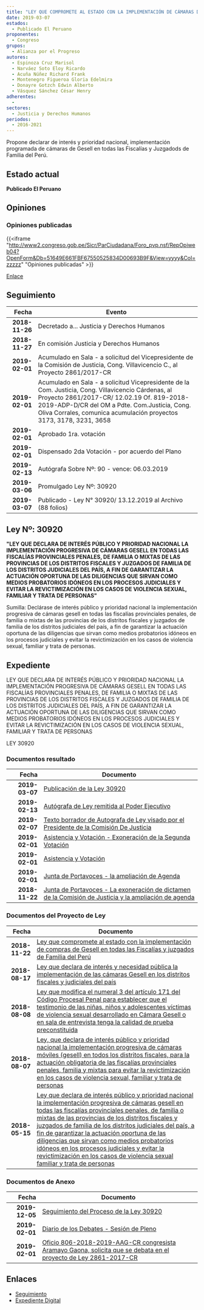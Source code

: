 ```yaml
---
title: "LEY QUE COMPROMETE AL ESTADO CON LA IMPLEMENTACIÓN DE CÁMARAS DE GESELL EN TODAS LAS FISCALÍAS Y JUZGADOS DE FAMILIA DEL PERÚ"
date: 2019-03-07
estados: 
  - Publicado El Peruano
proponentes: 
  - Congreso
grupos: 
  - Alianza por el Progreso
autores: 
  - Espinoza Cruz Marisol
  - Narváez Soto Eloy Ricardo
  - Acuña Núñez Richard Frank
  - Montenegro Figueroa Gloria Edelmira
  - Donayre Gotzch Edwin Alberto
  - Vásquez Sánchez César Henry
adherentes: 
  - 
sectores: 
  - Justicia y Derechos Humanos
periodos: 
  - 2016-2021
---
```


Propone declarar de interés y prioridad nacional, implementación programada de cámaras de Gesell en todas las Fiscalías y Juzgadods de Familia del Perú.


## Estado actual

**Publicado El Peruano**

## Opiniones

### Opiniones publicadas

{{<iframe "http://www2.congreso.gob.pe/Sicr/ParCiudadana/Foro_pvp.nsf/RepOpiweb04?OpenForm&Db=51649E661FBF67550525834D00693B9F&View=yyyy&Col=zzzzz" "Opiniones publicadas" >}}

[Enlace](http://www2.congreso.gob.pe/Sicr/ParCiudadana/Foro_pvp.nsf/RepOpiweb04?OpenForm&Db=51649E661FBF67550525834D00693B9F&View=yyyy&Col=zzzzz)

## Seguimiento

| Fecha | Evento |
|------:|--------|
| **2018-11-26** | Decretado a... Justicia y Derechos Humanos|
| **2018-11-27** | En comisión Justicia y Derechos Humanos|
| **2019-02-01** | Acumulado en Sala - a solicitud del Vicepresidente de la Comisión de Justicia, Cong. Villavicencio C., al Proyecto 2861/2017-CR|
| **2019-02-01** | Acumulado en Sala - a solicitud Vicepresidente de la Com. Justicia, Cong. Villavicencio Cárdenas, al Proyecto 2861/2017-CR/ 12.02.19 Of. 819-2018-2019-ADP-D/CR del OM a Pdte. Com.Justicia, Cong. Oliva Corrales, comunica acumulación proyectos 3173, 3178, 3231, 3658|
| **2019-02-01** | Aprobado 1ra. votación|
| **2019-02-01** | Dispensado 2da Votación - por acuerdo del Plano|
| **2019-02-13** | Autógrafa Sobre Nº: 90 - vence: 06.03.2019|
| **2019-03-06** | Promulgado Ley Nº: 30920|
| **2019-03-07** | Publicado - Ley N° 30920/ 13.12.2019 al Archivo (88 folios)|

## Ley Nº: 30920

**"LEY QUE DECLARA DE INTERÉS PÚBLICO Y PRIORIDAD NACIONAL LA IMPLEMENTACIÓN PROGRESIVA DE CÁMARAS GESELL EN TODAS LAS FISCALÍAS PROVINCIALES PENALES, DE FAMILIA O MIXTAS DE LAS PROVINCIAS DE LOS DISTRITOS FISCALES Y JUZGADOS DE FAMILIA DE LOS DISTRITOS JUDICIALES DEL PAÍS, A FIN DE GARANTIZAR LA ACTUACIÓN OPORTUNA DE LAS DILIGENCIAS QUE SIRVAN COMO MEDIOS PROBATORIOS IDÓNEOS EN LOS PROCESOS JUDICIALES Y EVITAR LA REVICTIMIZACIÓN EN LOS CASOS DE VIOLENCIA SEXUAL, FAMILIAR Y TRATA DE PERSONAS"**

Sumilla: Declárase de interés público y prioridad nacional la implementación progresiva de cámaras gesell en todas las fiscalías provinciales penales, de familia o mixtas de las provincias de los distritos fiscales y juzgados de familia de los distritos judiciales del país, a fin de garantizar la actuación oportuna de las diligencias que sirvan como medios probatorios idóneos en los procesos judiciales y evitar la revictimización en los casos de violencia sexual, familiar y trata de personas.


## Expediente

LEY QUE DECLARA DE INTERÉS PÚBLICO Y PRIORIDAD NACIONAL LA IMPLEMENTACIÓN PROGRESIVA DE CÁMARAS GESELL EN TODAS LAS FISCALÍAS PROVINCIALES PENALES, DE FAMILIA O MIXTAS DE LAS PROVINCIAS DE LOS DISTRITOS FISCALES Y JUZGADOS DE FAMILIA DE LOS DISTRITOS JUDICIALES DEL PAÍS, A FIN DE GARANTIZAR LA ACTUACIÓN OPORTUNA DE LAS DILIGENCIAS QUE SIRVAN COMO MEDIOS PROBATORIOS IDÓNEOS EN LOS PROCESOS JUDICIALES Y EVITAR LA REVICTIMIZACIÓN EN LOS CASOS DE VIOLENCIA SEXUAL, FAMILIAR Y TRATA DE PERSONAS

LEY 30920


### Documentos resultado

| Fecha | Documento |
|------:|--------|
| **2019-03-07** | [Publicación de la Ley 30920](http://www.leyes.congreso.gob.pe/Documentos/2016_2021/ADLP/Normas_Legales/30920-LEY.pdf) |
| **2019-02-13** | [Autógrafa de Ley remitida al Poder Ejecutivo](http://www.leyes.congreso.gob.pe/Documentos/2016_2021/ADLP/Texto_Aprobado/AU0286120190213.pdf) |
| **2019-02-07** | [Texto borrador de Autografa de Ley visado por el Presidente de la Comisión De Justicia](http://www.leyes.congreso.gob.pe/Documentos/2016_2021/Texto_Borrador_de_Autografa/BAU0286120190207.pdf) |
| **2019-02-01** | [Asistencia y Votación - Exoneración de la Segunda Votación](http://www.leyes.congreso.gob.pe/Documentos/2016_2021/Asistencia_y_Votacion/Proyectos_de_Ley/Exoneracion_de_Segunda_Votacion/PL_ESV02861_20190201.pdf) |
| **2019-02-01** | [Asistencia y Votación](http://www.leyes.congreso.gob.pe/Documentos/2016_2021/Asistencia_y_Votacion/Proyectos_de_Ley/PL_AV02861_20190201.pdf) |
| **2019-02-01** | [Junta de Portavoces - la ampliación de Agenda](http://www.leyes.congreso.gob.pe/Documentos/2016_2021/Acuerdos/Junta_Portavoces/AJP02861201900201.pdf) |
| **2018-11-22** | [Junta de Portavoces - La exoneración de dictamen de la Comisión de Justicia y la ampliación de agenda](http://www.leyes.congreso.gob.pe/Documentos/2016_2021/Acuerdos/Junta_Portavoces/AJP0286120181122.pdf) |

### Documentos del Proyecto de Ley

| Fecha | Documento |
|------:|--------|
| **2018-11-22** | [Ley que compromete al estado con la implementación de compras de Gesell en todas las Fiscalías y juzgados de Familia del Perú](http://www.leyes.congreso.gob.pe/Documentos/2016_2021/Proyectos_de_Ley_y_de_Resoluciones_Legislativas/PL0365820181122..PDF) |
| **2018-08-17** | [Ley que declara de interés y necesidad pública la implementación de las cámaras Gesell en los distritos fiscales y judiciales del país](http://www.leyes.congreso.gob.pe/Documentos/2016_2021/Proyectos_de_Ley_y_de_Resoluciones_Legislativas/PL0323120180817..pdf) |
| **2018-08-08** | [Ley que modifica el numeral 3 del artículo 171 del Código Procesal Penal para establecer que el testimonio de las niñas, niños y adolescentes víctimas de violencia sexual desarrollado en Cámara Gesell o en sala de entrevista tenga la calidad de prueba preconstituida](http://www.leyes.congreso.gob.pe/Documentos/2016_2021/Proyectos_de_Ley_y_de_Resoluciones_Legislativas/PL0317820180808.pdf) |
| **2018-08-07** | [Ley, que declara de interés público y prioridad nacional la implementación progresiva de cámaras móviles (gesell) en todos los distritos fiscales, para la actuación obligatoria de las fiscalías provinciales penales, familia y mixtas para evitar la revictimización en los casos de violencia sexual, familiar y trata de personas](http://www.leyes.congreso.gob.pe/Documentos/2016_2021/Proyectos_de_Ley_y_de_Resoluciones_Legislativas/PL0317320180807.PDF) |
| **2018-05-15** | [Ley que declara de interés público y prioridad nacional la implementación progresiva de cámaras gesell en todas las fiscalías provinciales penales, de familia o mixtas de las provincias de los distritos fiscales y juzgados de familia de los distritos judiciales del país, a fin de garantizar la actuación oportuna de las diligencias que sirvan como medios probatorios idóneos en los procesos judiciales y evitar la revictimización en los casos de violencia sexual familiar y trata de personas](http://www.leyes.congreso.gob.pe/Documentos/2016_2021/Proyectos_de_Ley_y_de_Resoluciones_Legislativas/PL0286120180515..pdf) |

### Documentos de Anexo

| Fecha | Documento |
|------:|--------|
| **2019-12-05** | [Seguimiento del Proceso de la Ley 30920](http://www.leyes.congreso.gob.pe/Documentos/2016_2021/Seguimiento_de_Proyectos_de_Ley/02861PL20191205.pdf) |
| **2019-02-01** | [Diario de los Debates - Sesión de Pleno](http://www2.congreso.gob.pe/Sicr/DiarioDebates/Publicad.nsf/SesionesPleno/05256D6E0073DFE905258395000767E2/$FILE/PLO-2018-20C.pdf) |
| **2019-02-01** | [Oficio 806-2018-2019-AAG-CR congresista Aramayo Gaona, solicita que se debata en el proyecto de Ley 2861-2017-CR](http://www.leyes.congreso.gob.pe/Documentos/2016_2021/Seguimiento_de_Proyectos_de_Ley/02849PL20181226.pdf) |

## Enlaces 

- [Seguimiento](http://www2.congreso.gob.pe/Sicr/TraDocEstProc/CLProLey2016.nsf/f7fff46988ca05b1052578e100829cc7/512eec16ace731c20525834d0072f137?OpenDocument)
- [Expediente Digital](http://www2.congreso.gob.pe/Sicr/TraDocEstProc/CLProLey2016.nsf/f7fff46988ca05b1052578e100829cc7/512eec16ace731c20525834d0072f137?OpenDocument&Click=05257FB7005EB655.eb71d0cf91d8294e05256cdf006b5706/$Body/0.1C6C)
